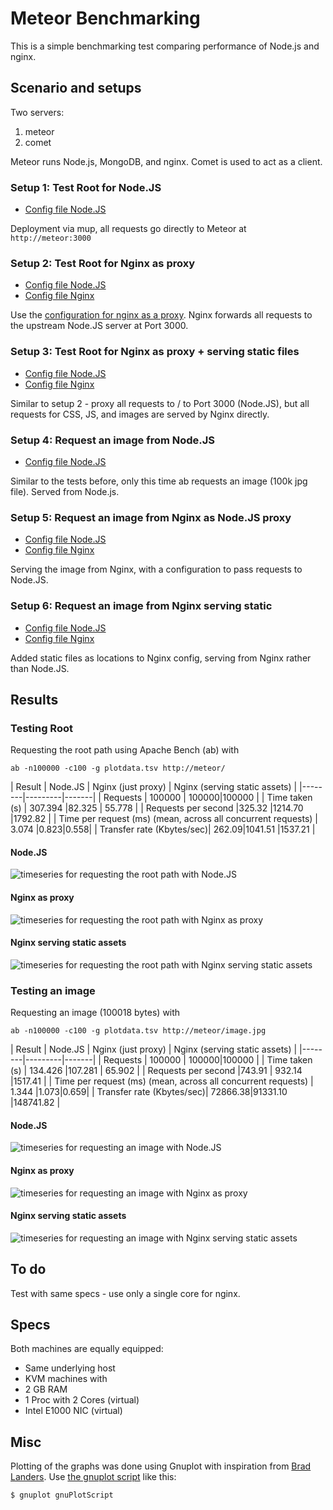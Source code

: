 # Meteor Benchmarking

This is a simple benchmarking test comparing performance of Node.js and nginx.

## Scenario and setups

Two servers:

1. meteor
1. comet

Meteor runs Node.js, MongoDB, and nginx. Comet is used to act as a client.

### Setup 1: Test Root for Node.JS

* [Config file Node.JS](app/mup.json)

Deployment via mup, all requests go directly to Meteor at `http://meteor:3000`

### Setup 2: Test Root for Nginx as proxy

* [Config file Node.JS](app/mup.json)
* [Config file Nginx](config/meteorJustProxy.conf)

Use the [configuration for nginx as a proxy](config/meteorJustProxy.conf). Nginx forwards all requests to the upstream Node.JS server at Port 3000.


### Setup 3: Test Root for Nginx as proxy + serving static files

* [Config file Node.JS](app/mup.json)
* [Config file Nginx](config/meteorServeStatic.conf)

Similar to setup 2 - proxy all requests to / to Port 3000 (Node.JS), but all requests for CSS, JS, and images are served by Nginx directly.

### Setup 4: Request an image from Node.JS

* [Config file Node.JS](app/mup.json)

Similar to the tests before, only this time ab requests an image (100k jpg file). Served from Node.js.

### Setup 5: Request an image from Nginx as Node.JS proxy

* [Config file Node.JS](app/mup.json)
* [Config file Nginx](config/meteorJustProxy.conf)

Serving the image from Nginx, with a configuration to pass requests to Node.JS.

### Setup 6: Request an image from Nginx serving static

* [Config file Node.JS](app/mup.json)
* [Config file Nginx](config/meteorServeStatic.conf)

Added static files as locations to Nginx config, serving from Nginx rather than Node.JS.

## Results

### Testing Root

Requesting the root path using Apache Bench (ab) with

`ab -n100000 -c100 -g plotdata.tsv http://meteor/`

| Result | Node.JS | Nginx (just proxy) | Nginx (serving static assets) |
|--------|---------|-------|
| Requests | 100000 | 100000|100000 |
| Time taken (s) | 307.394 |82.325 | 55.778 |
| Requests per second |325.32 |1214.70 |1792.82 |
| Time per request (ms) (mean, across all concurrent requests) | 3.074 |0.823|0.558|
| Transfer rate (Kbytes/sec)|   262.09|1041.51  |1537.21  |

#### Node.JS

![timeseries for requesting the root path with Node.JS](results/timeseriesNodeRoot.jpg)

#### Nginx as proxy

![timeseries for requesting the root path with Nginx as proxy](results/timeseriesNginxJustProxyRoot.jpg)

#### Nginx serving static assets

![timeseries for requesting the root path with Nginx serving static assets](results/timeseriesNginxServeStaticRoot.jpg)

### Testing an image

Requesting an image (100018 bytes) with

`ab -n100000 -c100 -g plotdata.tsv http://meteor/image.jpg`

| Result | Node.JS | Nginx (just proxy) | Nginx (serving static assets) |
|--------|---------|-------|
| Requests | 100000 | 100000|100000 |
| Time taken (s) | 134.426 |107.281  | 65.902 |
| Requests per second |743.91 | 932.14 |1517.41 |
| Time per request (ms) (mean, across all concurrent requests) | 1.344 |1.073|0.659|
| Transfer rate (Kbytes/sec)|   72866.38|91331.10 |148741.82  |

#### Node.JS

![timeseries for requesting an image with Node.JS](results/timeseriesNodeImage.jpg)

#### Nginx as proxy

![timeseries for requesting an image with Nginx as proxy](results/timeseriesNginxJustProxyImage.jpg)

#### Nginx serving static assets

![timeseries for requesting an image with Nginx serving static assets](results/timeseriesNginxServeStaticImage.jpg)

## To do

Test with same specs - use only a single core for nginx.

## Specs

Both machines are equally equipped:

* Same underlying host
* KVM machines with
* 2 GB RAM
* 1 Proc with 2 Cores (virtual)
* Intel E1000 NIC (virtual)

## Misc

Plotting of the graphs was done using Gnuplot with inspiration from [Brad Landers](http://www.bradlanders.com/2013/04/15/apache-bench-and-gnuplot-youre-probably-doing-it-wrong/). Use [the gnuplot script](config/gnuplotScript) like this:

`$ gnuplot gnuPlotScript`